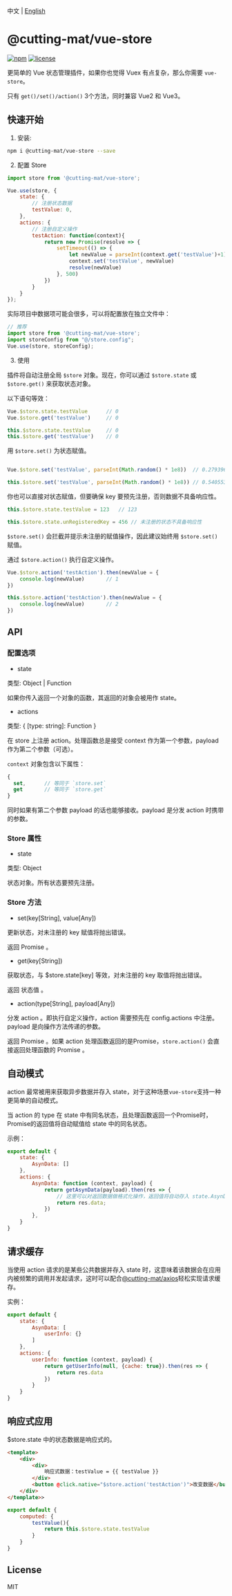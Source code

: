 中文 | [English](README.md)

# @cutting-mat/vue-store

[![npm](https://img.shields.io/npm/v/@cutting-mat/vue-store.svg)](https://www.npmjs.com/package/@cutting-mat/vue-store) [![license](https://img.shields.io/github/license/cutting-mat/vue-store.svg)]()

更简单的 Vue 状态管理插件，如果你也觉得 Vuex 有点复杂，那么你需要 `vue-store`。

只有 `get()/set()/action()` 3个方法，同时兼容 Vue2 和 Vue3。

## 快速开始

1. 安装:

``` bash
npm i @cutting-mat/vue-store --save
```

2. 配置 Store

``` js
import store from '@cutting-mat/vue-store';

Vue.use(store, {
    state: {
        // 注册状态数据
        testValue: 0,
    },
    actions: {
        // 注册自定义操作
        testAction: function(context){
            return new Promise(resolve => {
                setTimeout(() => {
                    let newValue = parseInt(context.get('testValue')+1);
                    context.set('testValue', newValue)
                    resolve(newValue)
                }, 500)
            })
        }
    }
});
```

实际项目中数据项可能会很多，可以将配置放在独立文件中：

``` js
// 推荐
import store from '@cutting-mat/vue-store';
import storeConfig from "@/store.config";
Vue.use(store, storeConfig);

```

3. 使用

插件将自动注册全局 `$store` 对象。现在，你可以通过 `$store.state` 或 `$store.get()` 来获取状态对象。

以下语句等效：

``` js
Vue.$store.state.testValue      // 0
Vue.$store.get('testValue')     // 0

this.$store.state.testValue     // 0
this.$store.get('testValue')    // 0

```

用 `$store.set()` 为状态赋值。

``` js

Vue.$store.set('testValue', parseInt(Math.random() * 1e8))  // 0.279396939199827

this.$store.set('testValue', parseInt(Math.random() * 1e8)) // 0.5405537846956767

```

你也可以直接对状态赋值，但要确保 key 要预先注册，否则数据不具备响应性。

``` js
this.$store.state.testValue = 123   // 123

this.$store.state.unRegisteredKey = 456 // 未注册的状态不具备响应性 

```

`$store.set()` 会拦截并提示未注册的赋值操作，因此建议始终用 `$store.set()` 赋值。

通过 `$store.action()` 执行自定义操作。

```js
Vue.$store.action('testAction').then(newValue = {
    console.log(newValue)       // 1
})

this.$store.action('testAction').then(newValue = {
    console.log(newValue)       // 2
})

```

## API

### 配置选项

- state

类型: Object | Function

如果你传入返回一个对象的函数，其返回的对象会被用作 state。

- actions

类型: { [type: string]: Function }

在 store 上注册 action。处理函数总是接受 context 作为第一个参数，payload 作为第二个参数（可选）。

`context` 对象包含以下属性：

```js
{
  set,      // 等同于 `store.set`
  get       // 等同于 `store.get`
}

```

同时如果有第二个参数 payload 的话也能够接收。payload 是分发 action 时携带的参数。

### Store 属性

- state

类型: Object

状态对象。所有状态要预先注册。

### Store 方法

- set(key[String], value[Any])

更新状态，对未注册的 key 赋值将抛出错误。

返回 Promise 。

- get(key[String])

获取状态，与 $store.state[key] 等效，对未注册的 key 取值将抛出错误。

返回 状态值 。

- action(type[String], payload[Any])

分发 action 。即执行自定义操作，action 需要预先在 config.actions 中注册。payload 是向操作方法传递的参数。

返回 Promise 。如果 action 处理函数返回的是Promise，`store.action()` 会直接返回处理函数的 Promise 。

## 自动模式

action 最常被用来获取异步数据并存入 state，对于这种场景`vue-store`支持一种更简单的自动模式。

当 action 的 type 在 state 中有同名状态，且处理函数返回一个Promise时，Promise的返回值将自动赋值给 state 中的同名状态。

示例：

```js
export default {
    state: {
        AsynData: []
    },
    actions: {
        AsynData: function (context, payload) {
            return getAsynData(payload).then(res => {
                // 这里可以对返回数据做格式化操作，返回值将自动存入 state.AsynData
                return res.data;
            })
        },
    }
}
```

## 请求缓存

当使用 action 请求的是某些公共数据并存入 state 时，这意味着该数据会在应用内被频繁的调用并发起请求，这时可以配合[@cutting-mat/axios](https://github.com/cutting-mat/axios/blob/main/README_CN.md)轻松实现请求缓存。

实例：

```js
export default {
    state: {
        AsynData: [
            userInfo: {}
        ]
    },
    actions: {
        userInfo: function (context, payload) {
            return getUserInfo(null, {cache: true}).then(res => {
                return res.data
            })
        }
    }
}

```

## 响应式应用

$store.state 中的状态数据是响应式的。

``` html
<template>
    <div>
        <div>
            响应式数据：testValue = {{ testValue }}
        </div>
        <button @click.native="$store.action('testAction')">改变数据</button>
    </div>
</template>>
```

``` js
export default {
    computed: {
        testValue(){
            return this.$store.state.testValue
        }
    }
}

```

## License

MIT
